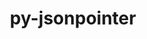 ---
title: "py-jsonpointer"
layout: cache
categories: [package, v0.18.1]
meta: {"versions": ["1.9"], "compilers": ["gcc@=7.5.0"], "oss": ["ubuntu18.04"], "platforms": ["linux"], "targets": ["x86_64"], "stacks": ["e4s", "root"], "num_specs": 1, "num_specs_by_stack": {"e4s": 1, "root": 1}}
spec_details: [{"hash": "q2xjbxtr4y4nxcnbzrpzdrrzk2lczial", "compiler": "gcc@=7.5.0", "versions": ["1.9"], "os": "ubuntu18.04", "platform": "linux", "target": "x86_64", "variants": [], "stacks": ["e4s", "root"], "size": "-", "tarball": "https://binaries.spack.io/releases/v0.18.1/build_cache/linux-ubuntu18.04-x86_64/gcc-7.5.0/py-jsonpointer-1.9/linux-ubuntu18.04-x86_64-gcc-7.5.0-py-jsonpointer-1.9-q2xjbxtr4y4nxcnbzrpzdrrzk2lczial.spack"}]
---